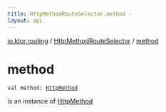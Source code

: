 ```yaml
---
title: HttpMethodRouteSelector.method - 
layout: api
---
```


<div class='api-docs-breadcrumbs'><a href="../index.html">io.ktor.routing</a> / <a href="index.html">HttpMethodRouteSelector</a> / <a href="./method.html">method</a></div>

# method

<div class="signature"><code><span class="keyword">val </span><span class="identifier">method</span><span class="symbol">: </span><a href="../../io.ktor.http/-http-method/index.html"><span class="identifier">HttpMethod</span></a></code></div>

is an instance of <a href="../../io.ktor.http/-http-method/index.html">HttpMethod</a>

